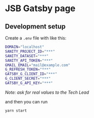 # JSB Gatsby page

## Development setup

Create a `.env` file with like this:

```bash
DOMAIN="localhost"
SANITY_PROJECT_ID="***"
SANITY_DATASET="***"
SANITY_API_TOKEN="***"
GMAIL_EMAIL="mail@example.com"
G_REFRESH_TOKEN="***"
GATSBY_G_CLIENT_ID="***"
G_CLIENT_SECRET="***"
GATSBY_G_API_KEY="***"
```

_Note: ask for real values to the Tech Lead_

and then you can run

```bash
yarn start
```
